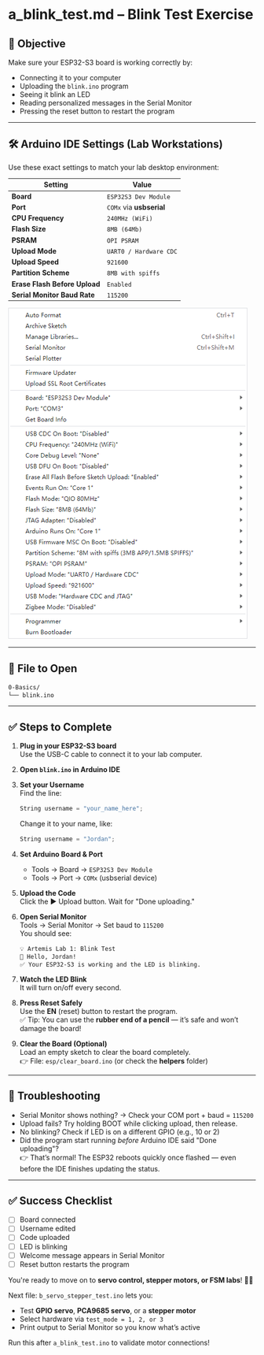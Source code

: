 # a_blink_test.md – Blink Test Exercise

## 🔧 Objective
Make sure your ESP32-S3 board is working correctly by:
- Connecting it to your computer
- Uploading the `blink.ino` program
- Seeing it blink an LED
- Reading personalized messages in the Serial Monitor
- Pressing the reset button to restart the program

---

## 🛠️ Arduino IDE Settings (Lab Workstations)
Use these exact settings to match your lab desktop environment:

| Setting                     | Value                          |
|----------------------------|---------------------------------|
| **Board**                  | `ESP32S3 Dev Module`           |
| **Port**                   | `COMx` via **usbserial**       |
| **CPU Frequency**          | `240MHz (WiFi)`                |
| **Flash Size**             | `8MB (64Mb)`                   |
| **PSRAM**                  | `OPI PSRAM`                    |
| **Upload Mode**            | `UART0 / Hardware CDC`         |
| **Upload Speed**           | `921600`                       |
| **Partition Scheme**       | `8MB with spiffs`              |
| **Erase Flash Before Upload** | `Enabled`                  |
| **Serial Monitor Baud Rate** | `115200`                    |

![ESP Config](Arduino_Configuration.png)

---

## 📂 File to Open
```
0-Basics/
└── blink.ino
```

---

## ✅ Steps to Complete

1. **Plug in your ESP32-S3 board**  
   Use the USB-C cable to connect it to your lab computer.

2. **Open `blink.ino` in Arduino IDE**

3. **Set your Username**  
   Find the line:
   ```cpp
   String username = "your_name_here";
   ```
   Change it to your name, like:
   ```cpp
   String username = "Jordan";
   ```

4. **Set Arduino Board & Port**  
   - Tools → Board → `ESP32S3 Dev Module`  
   - Tools → Port → `COMx` (usbserial device)

5. **Upload the Code**  
   Click the ▶️ Upload button. Wait for "Done uploading."

6. **Open Serial Monitor**  
   Tools → Serial Monitor → Set baud to `115200`  
   You should see:
   ```
   💡 Artemis Lab 1: Blink Test
   👋 Hello, Jordan!
   ✅ Your ESP32-S3 is working and the LED is blinking.
   ```

7. **Watch the LED Blink**  
   It will turn on/off every second.

8. **Press Reset Safely**  
   Use the **EN** (reset) button to restart the program.  
   ✅ Tip: You can use the **rubber end of a pencil** — it’s safe and won’t damage the board!

9. **Clear the Board (Optional)**  
   Load an empty sketch to clear the board completely.  
   👉 File: `esp/clear_board.ino` (or check the **helpers** folder)

---

## 🧪 Troubleshooting
- Serial Monitor shows nothing? → Check your COM port + baud = `115200`
- Upload fails? Try holding BOOT while clicking upload, then release.
- No blinking? Check if LED is on a different GPIO (e.g., 10 or 2)
- Did the program start running *before* Arduino IDE said "Done uploading"?  
  👉 That’s normal! The ESP32 reboots quickly once flashed — even before the IDE finishes updating the status.

---

## ✅ Success Checklist
- [ ] Board connected
- [ ] Username edited
- [ ] Code uploaded
- [ ] LED is blinking
- [ ] Welcome message appears in Serial Monitor
- [ ] Reset button restarts the program

You're ready to move on to **servo control, stepper motors, or FSM labs**! 🧠💡

Next file: `b_servo_stepper_test.ino` lets you:
- Test **GPIO servo**, **PCA9685 servo**, or a **stepper motor**
- Select hardware via `test_mode = 1, 2, or 3`
- Print output to Serial Monitor so you know what’s active

Run this after `a_blink_test.ino` to validate motor connections!

